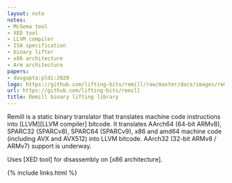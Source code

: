```yaml
---
layout: note
notes:
- McSema tool
- XED tool
- LLVM compiler
- ISA specification
- binary lifter
- x86 architecture
- Arm architecture
papers:
- dasgupta:pldi:2020
logo: https://github.com/lifting-bits/remill/raw/master/docs/images/remill_logo.png
url: https://github.com/lifting-bits/remill
title: Remill binary lifting library
---
```


Remill is a static binary translator that translates machine code instructions
into [LLVM][LLVM compiler] bitcode. It translates AArch64 (64-bit ARMv8), SPARC32 (SPARCv8),
SPARC64 (SPARCv9), x86 and amd64 machine code (including AVX and AVX512) into
LLVM bitcode. AArch32 (32-bit ARMv8 / ARMv7) support is underway.

Uses [XED tool] for disassembly on [x86 architecture].

{% include links.html %}
